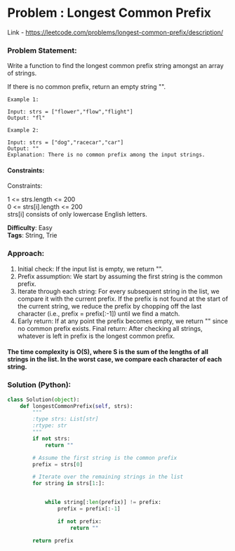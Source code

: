 # Problem : Longest Common Prefix

Link - https://leetcode.com/problems/longest-common-prefix/description/

### Problem Statement:

Write a function to find the longest common prefix string amongst an array of strings.

If there is no common prefix, return an empty string "".

```
Example 1:

Input: strs = ["flower","flow","flight"]
Output: "fl"

Example 2:

Input: strs = ["dog","racecar","car"]
Output: ""
Explanation: There is no common prefix among the input strings.
```

#### Constraints:

Constraints:

1 <= strs.length <= 200 \
0 <= strs[i].length <= 200 \
strs[i] consists of only lowercase English letters.

**Difficulty**: Easy  
**Tags**: String, Trie

### Approach:

1. Initial check: If the input list is empty, we return "".
2. Prefix assumption: We start by assuming the first string is the common prefix.
3. Iterate through each string: For every subsequent string in the list, we compare it with the current prefix. If the prefix is not found at the start of the current string, we reduce the prefix by chopping off the last character (i.e., prefix = prefix[:-1]) until we find a match.
4. Early return: If at any point the prefix becomes empty, we return "" since no common prefix exists.
   Final return: After checking all strings, whatever is left in prefix is the longest common prefix.

#### The time complexity is O(S), where S is the sum of the lengths of all strings in the list. In the worst case, we compare each character of each string.

### Solution (Python):

```python
class Solution(object):
    def longestCommonPrefix(self, strs):
        """
        :type strs: List[str]
        :rtype: str
        """
        if not strs:
            return ""

        # Assume the first string is the common prefix
        prefix = strs[0]

        # Iterate over the remaining strings in the list
        for string in strs[1:]:


            while string[:len(prefix)] != prefix:
                prefix = prefix[:-1]

                if not prefix:
                    return ""

        return prefix
```
